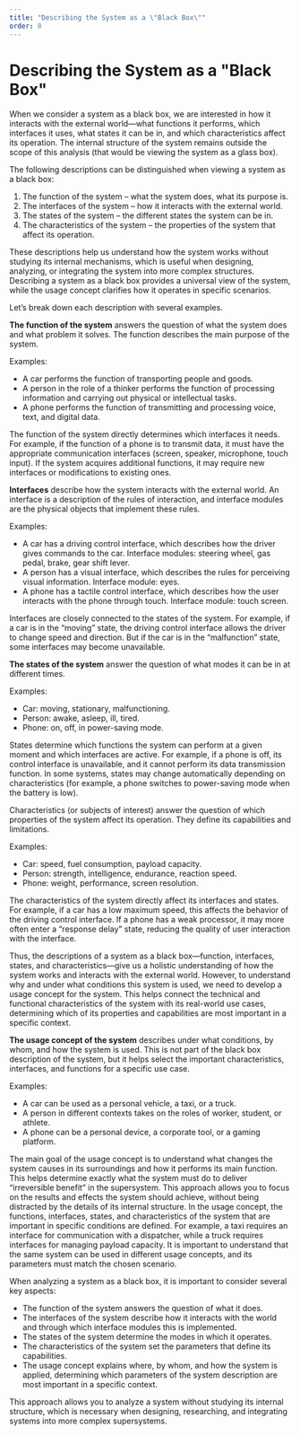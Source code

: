 ```yaml
---
title: "Describing the System as a \"Black Box\""
order: 8
---
```


# Describing the System as a "Black Box"

When we consider a system as a black box, we are interested in how it interacts with the external world—what functions it performs, which interfaces it uses, what states it can be in, and which characteristics affect its operation. The internal structure of the system remains outside the scope of this analysis (that would be viewing the system as a glass box).

The following descriptions can be distinguished when viewing a system as a black box:

1. The function of the system – what the system does, what its purpose is.
2. The interfaces of the system – how it interacts with the external world.
3. The states of the system – the different states the system can be in.
4. The characteristics of the system – the properties of the system that affect its operation.

These descriptions help us understand how the system works without studying its internal mechanisms, which is useful when designing, analyzing, or integrating the system into more complex structures. Describing a system as a black box provides a universal view of the system, while the usage concept clarifies how it operates in specific scenarios.

Let’s break down each description with several examples.

**The function of the system** answers the question of what the system does and what problem it solves. The function describes the main purpose of the system.

Examples:

* A car performs the function of transporting people and goods.
* A person in the role of a thinker performs the function of processing information and carrying out physical or intellectual tasks.
* A phone performs the function of transmitting and processing voice, text, and digital data.

The function of the system directly determines which interfaces it needs. For example, if the function of a phone is to transmit data, it must have the appropriate communication interfaces (screen, speaker, microphone, touch input). If the system acquires additional functions, it may require new interfaces or modifications to existing ones.

**Interfaces** describe how the system interacts with the external world. An interface is a description of the rules of interaction, and interface modules are the physical objects that implement these rules.

Examples:

* A car has a driving control interface, which describes how the driver gives commands to the car. Interface modules: steering wheel, gas pedal, brake, gear shift lever.
* A person has a visual interface, which describes the rules for perceiving visual information. Interface module: eyes.
* A phone has a tactile control interface, which describes how the user interacts with the phone through touch. Interface module: touch screen.

Interfaces are closely connected to the states of the system. For example, if a car is in the “moving” state, the driving control interface allows the driver to change speed and direction. But if the car is in the “malfunction” state, some interfaces may become unavailable.

**The states of the system** answer the question of what modes it can be in at different times.

Examples:

* Car: moving, stationary, malfunctioning.
* Person: awake, asleep, ill, tired.
* Phone: on, off, in power-saving mode.

States determine which functions the system can perform at a given moment and which interfaces are active. For example, if a phone is off, its control interface is unavailable, and it cannot perform its data transmission function. In some systems, states may change automatically depending on characteristics (for example, a phone switches to power-saving mode when the battery is low).

Characteristics (or subjects of interest) answer the question of which properties of the system affect its operation. They define its capabilities and limitations.

Examples:

* Car: speed, fuel consumption, payload capacity.
* Person: strength, intelligence, endurance, reaction speed.
* Phone: weight, performance, screen resolution.

The characteristics of the system directly affect its interfaces and states. For example, if a car has a low maximum speed, this affects the behavior of the driving control interface. If a phone has a weak processor, it may more often enter a “response delay” state, reducing the quality of user interaction with the interface.

Thus, the descriptions of a system as a black box—function, interfaces, states, and characteristics—give us a holistic understanding of how the system works and interacts with the external world. However, to understand why and under what conditions this system is used, we need to develop a usage concept for the system. This helps connect the technical and functional characteristics of the system with its real-world use cases, determining which of its properties and capabilities are most important in a specific context.

**The usage concept of the system** describes under what conditions, by whom, and how the system is used. This is not part of the black box description of the system, but it helps select the important characteristics, interfaces, and functions for a specific use case.

Examples:

* A car can be used as a personal vehicle, a taxi, or a truck.
* A person in different contexts takes on the roles of worker, student, or athlete.
* A phone can be a personal device, a corporate tool, or a gaming platform.

The main goal of the usage concept is to understand what changes the system causes in its surroundings and how it performs its main function. This helps determine exactly what the system must do to deliver “irreversible benefit” in the supersystem. This approach allows you to focus on the results and effects the system should achieve, without being distracted by the details of its internal structure. In the usage concept, the functions, interfaces, states, and characteristics of the system that are important in specific conditions are defined. For example, a taxi requires an interface for communication with a dispatcher, while a truck requires interfaces for managing payload capacity. It is important to understand that the same system can be used in different usage concepts, and its parameters must match the chosen scenario.

When analyzing a system as a black box, it is important to consider several key aspects:

* The function of the system answers the question of what it does.
* The interfaces of the system describe how it interacts with the world and through which interface modules this is implemented.
* The states of the system determine the modes in which it operates.
* The characteristics of the system set the parameters that define its capabilities.
* The usage concept explains where, by whom, and how the system is applied, determining which parameters of the system description are most important in a specific context.

This approach allows you to analyze a system without studying its internal structure, which is necessary when designing, researching, and integrating systems into more complex supersystems.